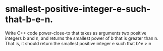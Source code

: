 # smallest-positive-integer-e-such-that-b-e-n.
Write C++ code power-close-to that takes as arguments two positive integers b and n, and returns  the smallest power of b that is greater than n. That is, it should return the smallest positive integer  e such that b^e > n
